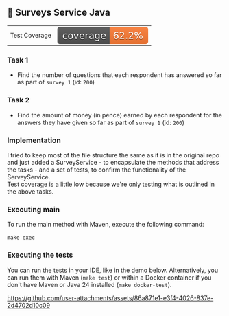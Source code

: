 ## 📝 Surveys Service Java

<table>
<tr>
<td>
Test Coverage
</td>
<td>
<img src="./badges/jacoco.svg" style="display: flex;" alt="jacoco-test-coverage-badge">
</td>
</tr>
</table>

### Task 1
- Find the number of questions that each respondent has answered so far as part of `survey 1` (id: `200`)

### Task 2
- Find the amount of money (in pence) earned by each respondent for the answers they have given so far as part of `survey 1` (id: `200`)

### Implementation

I tried to keep most of the file structure the same as it is in the original repo and just added a SurveyService - to encapsulate the methods that address the tasks - and a set of tests, to confirm the functionality of the ServeyService.  
Test coverage is a little low because we're only testing what is outlined in the above tasks.

### Executing main

To run the main method with Maven, execute the following command:

```shell
make exec
```

### Executing the tests

You can run the tests in your IDE, like in the demo below. Alternatively, you can run them with Maven (`make test`) or within a Docker container if you don't have Maven or Java 24 installed (`make docker-test`).

https://github.com/user-attachments/assets/86a871e1-e3f4-4026-837e-2d4702d10c09
